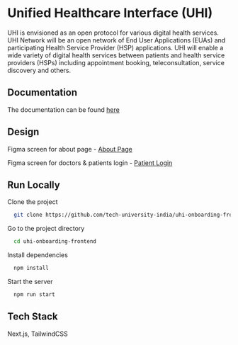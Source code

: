 
# Unified Healthcare Interface (UHI)

UHI is envisioned as an open protocol for various digital health services. UHI Network will be an open network of End User Applications (EUAs) and participating Health Service Provider (HSP) applications. UHI will enable a wide variety of digital health services between patients and health service providers (HSPs) including appointment booking, teleconsultation, service discovery and others.




## Documentation

The documentation can be found [here](https://tech-university-india.github.io/uhi-documentation-site/)


## Design

Figma screen for about page - [About Page](https://www.figma.com/file/VMJmqlCNVRj8YWjuWF1H54/Untitled?node-id=0%3A1&t=7CLORIbBfPFmV7UW-0)

Figma screen for doctors & patients login - [Patient Login](https://www.figma.com/file/3tVWpUfCRoZlt9GKZElhBW/ABDM-assets-Patient-Login?node-id=18%3A134&t=jem9lwwTLWASIsJJ-0)



## Run Locally

Clone the project

```bash
  git clone https://github.com/tech-university-india/uhi-onboarding-frontend
```

Go to the project directory

```bash
  cd uhi-onboarding-frontend
```

Install dependencies

```bash
  npm install
```

Start the server

```bash
  npm run start
```


## Tech Stack

 Next.js, TailwindCSS

